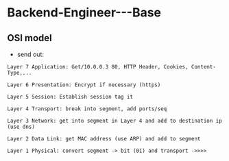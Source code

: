 # Backend-Engineer---Base

## OSI model
- send out:
```
Layer 7 Application: Get/10.0.0.3 80, HTTP Header, Cookies, Content-Type,...
```
```
Layer 6 Presentation: Encrypt if necessary (https)
```
```
Layer 5 Session: Establish session tag it
```
```
Layer 4 Transport: break into segment, add ports/seq
```
```
Layer 3 Network: get into segment in Layer 4 and add to destination ip (use dns)
```
```
Layer 2 Data Link: get MAC address (use ARP) and add to segment
```
```
Layer 1 Physical: convert segment -> bit (01) and transport ->>>>
```